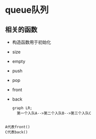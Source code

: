<!--
 * @Author: your name
 * @Date: 2020-11-21 21:13:23
 * @LastEditTime: 2020-11-21 21:13:53
 * @LastEditors: Please set LastEditors
 * @Description: In User Settings Edit
 * @FilePath: \CPlusPlusPratice\.vscode\STL\queue\readme.md
-->

# queue队列

## 相关的函数

- 构造函数用于初始化

- size

- empty

- push

- pop

- front

- back

  ```mermaid
  graph LR;
  	第一个入队A-->第二个入队B-->第三个入队C
  	
  ```

  

```
A代表front()
C代表back()
```

